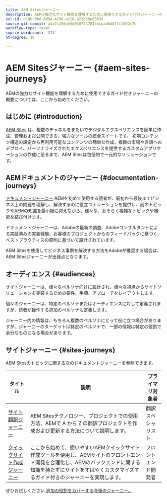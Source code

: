 ```yaml
---
title: AEM Sitesジャーニー
description: AEMの強力なサイト機能を理解するために使用できるガイド付きジャーニーの概要については、ここから始めてください。
exl-id: d18bc8b8-8d94-4296-a218-b21b59e6563d
source-git-commit: ada7c256de5d050724781e4cbad6d877c1562c7b
workflow-type: tm+mt
source-wordcount: '374'
ht-degree: 1%

---
```


# AEM Sitesジャーニー {#aem-sites-journeys}

AEMの強力なサイト機能を理解するために使用できるガイド付きジャーニーの概要については、ここから始めてください。

## はじめに {#introduction}

[AEM Sites](https://business.adobe.com/products/experience-manager/sites/aem-sites.html) は、複数のチャネルをまたいでデジタルエクスペリエンスを簡単に作成、管理および公開できる、強力なツールの統合スイートです。 初期コンテンツ構造の設定から再利用可能なコンテンツの簡単な作成、複数の市場や言語へのデプロイ、パーソナライズされたエクスペリエンスを提供するカスタムアプリケーションの作成に至るまで、AEM Sitesは包括的で一元的なソリューションです。

## AEMドキュメントのジャーニー {#documentation-journeys}

[ドキュメントジャーニー](/help/journey-documentation/documentation-journeys.md) AEMを初めて使用する読者が、最初から最後までビジネス上の問題を理解し、解決するのに役立つナレーションを提供し、前のトピックやAEMの知識を最小限に抑えながら、様々な、おそらく複雑なトピックや機能を結び付けます。

ドキュメントジャーニーは、Adobeの最新の調査、Adobeコンサルタントによる実証済みの実装経験、お客様のプロジェクトからのフィードバックに基づく、ベストプラクティスの原則に基づいて設計されています。

AEM Sitesを使用してビジネス事例を解決する方法をAdobeが推奨する場合は、AEM Sitesジャーニーが出発点となります。

## オーディエンス {#audiences}

サイトジャーニーは、様々なペルソナ向けに設計され、様々な視点からサイトソリューションを実装するための要件、手順、アプローチをレイアウトします。

個々のジャーニーは、特定のペルソナまたはオーディエンスに対して定義されますが、読者が操作する追加のペルソナも定義します。

ジャーニー内の情報は、もちろん複数のペルソナにとって役に立つ場合がありますが、ジャーニーのターゲットは特定のペルソナで、一部の情報は特定の役割で余分なものになる場合があります。

## サイトジャーニー {#sites-journeys}

AEM Sitesのトピックに関する次のドキュメントジャーニーを参照できます。

| タイトル | 説明 | プライマリ対象者 |
|---|---|---|
| [サイト翻訳ジャーニー](/help/journey-sites/translation/overview.md) | AEM Sitesテクノロジー、プロジェクトでの使用方法、AEMで A から Z の翻訳プロジェクトを作成および更新する方法について説明します。 | 翻訳スペシャリスト |
| [クイックサイト作成ジャーニー](/help/journey-sites/quick-site/overview.md) | ここから始めて、使いやすいAEMクイックサイト作成ツールを使用し、AEMサイトのフロントエンド開発を合理化し、AEMのバックエンドに関する知識を持たずにサイトをすばやくカスタマイズするガイド付きのジャーニーを実現します。 | フロントエンド開発者 |

ぜひお試しください [追加の役割をカバーする今後のジャーニー。](/help/journey-documentation/documentation-journeys.md#journeys)
